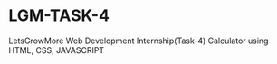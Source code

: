 # LGM-TASK-4
LetsGrowMore Web Development Internship(Task-4) Calculator using HTML, CSS, JAVASCRIPT
